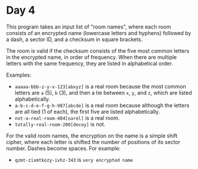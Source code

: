 # Day 4

This program takes an input list of "room names", where each room consists of an
encrypted name (lowercase letters and hyphens) followed by a dash, a sector ID,
and a checksum in square brackets.

The room is valid if the checksum consists of the five most common letters in
the encrypted name, in order of frequency. When there are multiple letters with
the same frequency, they are listed in alphabetical order.

Examples:

- `aaaaa-bbb-z-y-x-123[abxyz]` is a real room because the most common letters
  are `a` (5), `b` (3), and then a tie between `x`, `y`, and `z`, which are
  listed alphabetically.
- `a-b-c-d-e-f-g-h-987[abcde]` is a real room because although the letters are
  all tied (1 of each), the first five are listed alphabetically.
- `not-a-real-room-404[oarel]` is a real room.
- `totally-real-room-200[decoy]` is not.

For the valid room names, the encryption on the name is a simple shift cipher,
where each letter is shifted the number of positions of its sector number.
Dashes become spaces. For example:

- `qzmt-zixmtkozy-ivhz-343` is `very encrypted name`
